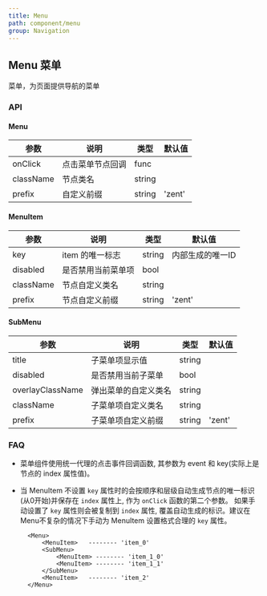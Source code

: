 ```yaml
---
title: Menu
path: component/menu
group: Navigation
---
```


## Menu 菜单

菜单，为页面提供导航的菜单

### API

#### Menu

| 参数 | 说明 | 类型 | 默认值 |
|------|------|------|--------|
| onClick | 点击菜单节点回调 | func |  |
| className | 节点类名 | string |  |
| prefix | 自定义前缀 | string | 'zent' |


#### MenuItem

| 参数 | 说明 | 类型 | 默认值 |
|------|------|------|--------|
| key | item 的唯一标志 | string | 内部生成的唯一ID |
| disabled | 是否禁用当前菜单项 | bool |  |
| className | 节点自定义类名 | string |  |
| prefix | 节点自定义前缀 | string | 'zent' |


#### SubMenu

| 参数 | 说明 | 类型 | 默认值 |
|------|------|------|--------|
| title | 子菜单项显示值 | string |  |
| disabled | 是否禁用当前子菜单 | bool |  |
| overlayClassName | 弹出菜单的自定义类名 | string |  |
| className | 子菜单项自定义类名 | string |  |
| prefix | 子菜单项自定义前缀 | string | 'zent' |


### FAQ

- 菜单组件使用统一代理的点击事件回调函数, 其参数为 event 和 key(实际上是节点的 index 属性值)。
- 当 MenuItem 不设置 `key` 属性时的会按顺序和层级自动生成节点的唯一标识(从0开始)并保存在 `index` 属性上, 作为 `onClick` 函数的第二个参数。
  如果手动设置了 `key` 属性则会被复制到 `index` 属性, 覆盖自动生成的标识。建议在Menu不复杂的情况下手动为 MenuItem 设置格式合理的 `key` 属性。
  
  ```
	<Menu>
		<MenuItem>   -------- 'item_0'
		<SubMenu>
			<MenuItem> -------- 'item_1_0'
			<MenuItem> -------- 'item_1_1'
		</SubMenu>
		<MenuItem>   -------- 'item_2'
	</Menu>
	```
